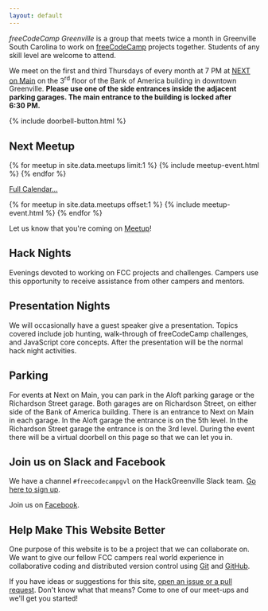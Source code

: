 ```yaml
---
layout: default
---
```

*freeCodeCamp Greenville* is a group that meets twice a month in Greenville
South Carolina to work on [freeCodeCamp](https://www.freecodecamp.com/) projects
together. Students of any skill level are welcome to attend.

We meet on the first and third Thursdays of every month at 7 PM at [NEXT on
Main](http://www.greenvillenext.com/next-space-locations/next-main/) on the
3<sup>rd</sup> floor of the Bank of America building in downtown Greenville.
**Please use one of the side entrances inside the adjacent parking garages. The
main entrance to the building is locked after 6:30&nbsp;PM.**

{% include doorbell-button.html %}

## Next Meetup

{% for meetup in site.data.meetups limit:1 %}
{% include meetup-event.html %}
{% endfor %}

<a href="#" id="show-future-meetups">Full Calendar...</a>

<div class="future-meetups hidden">
{% for meetup in site.data.meetups offset:1 %}
{% include meetup-event.html %}
{% endfor %}
</div>

Let us know that you're coming on
[Meetup](https://www.meetup.com/Hack-Greenville/)!

## Hack Nights

Evenings devoted to working on FCC projects and challenges. Campers use this
opportunity to receive assistance from other campers and mentors.

## Presentation Nights

We will occasionally have a guest speaker give a presentation. Topics covered
include job hunting, walk-through of freeCodeCamp challenges, and JavaScript
core concepts. After the presentation will be the normal hack night activities.

## Parking

For events at Next on Main, you can park in the Aloft parking garage or the
Richardson Street garage. Both garages are on Richardson Street, on either side
of the Bank of America building. There is an entrance to Next on Main in each
garage. In the Aloft garage the entrance is on the 5th level. In the Richardson
Street garage the entrance is on the 3rd level. During the event there will be a
virtual doorbell on this page so that we can let you in.

## Join us on Slack and Facebook

We have a channel `#freecodecampgvl` on the HackGreenville Slack team. [Go here
to sign up](http://hackgreenville.com/).

Join us on
[Facebook](https://www.facebook.com/groups/free.code.camp.Greenville/).

## Help Make This Website Better

One purpose of this website is to be a project that we can collaborate on. We
want to give our fellow FCC campers real world experience in collaborative
coding and distributed version control using [Git](https://git-scm.com/) and
[GitHub](https://github.com/).

If you have ideas or suggestions for this site, [open an issue or a pull
request](https://github.com/freecodecamp-greenville/fcc-greenville-www). Don't
know what that means? Come to one of our meet-ups and we'll get you started!

